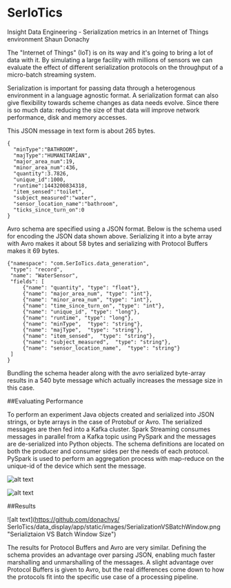# SerIoTics
Insight Data Engineering - Serialization metrics in an Internet of Things environment
Shaun Donachy

The "Internet of Things" (IoT) is on its way and it's going to bring a lot of data with it. By simulating a large facility with millions of sensors we can evaluate the effect of different serialization protocols on the throughput of a micro-batch streaming system.

Serialization is important for passing data through a heterogenous environment in a language agnostic format. A serialization format can also give flexibility towards scheme changes as data needs evolve. Since there is so much data: reducing the size of that data will improve network performance, disk and memory accesses.


This JSON message in text form is about 265 bytes.
```
{
  "minType":"BATHROOM",
  "majType":"HUMANITARIAN",
  "major_area_num":19,
  "minor_area_num":436,
  "quantity":3.7826,
  "unique_id":1000,
  "runtime":1443200834318,
  "item_sensed":"toilet",
  "subject_measured":"water",
  "sensor_location_name":"bathroom",
  "ticks_since_turn_on":0
}
```
Avro schema are specified using a JSON format. Below is the schema used for encoding the JSON data shown above. Serializing it into a byte array with Avro makes it about 58 bytes and serializing with Protocol Buffers makes it 69 bytes.

```
{"namespace": "com.SerIoTics.data_generation",
 "type": "record",
 "name": "WaterSensor",
 "fields": [
     {"name": "quantity", "type": "float"},
     {"name": "major_area_num", "type": "int"},
     {"name": "minor_area_num", "type": "int"},
     {"name": "time_since_turn_on", "type": "int"},
     {"name": "unique_id", "type": "long"},
     {"name": "runtime", "type": "long"},
     {"name": "minType",  "type": "string"},
     {"name": "majType",  "type": "string"},
     {"name": "item_sensed",  "type": "string"},
     {"name": "subject_measured",  "type": "string"},
     {"name": "sensor_location_name",  "type": "string"}
 ]
}
```
Bundling the schema header along with the avro serialized byte-array results in a 540 byte message which actually increases the message size in this case.

##Evaluating Performance

To perform an experiment Java objects created and serialized into JSON strings, or byte arrays in the case of Protobuf or Avro. The serialized messages are then fed into a Kafka cluster. Spark Streaming consumes messages in parallel from a Kafka topic using PySpark and the messages are de-serialized into Python objects. The schema definitions are located on both the producer and consumer sides per the needs of each protocol. PySpark is used to perform an aggregation process with map-reduce on the unique-id of the device which sent the message.

![alt text](https://github.com/donachys/SerIoTics/data_display/app/static/images/Producer_Serialization.png  "Java Producer Serialization")


![alt text](https://github.com/donachys/SerIoTics/data_display/app/static/images/Consumer_Deserialization.png "Python Consumer Serialization")

##Results

![alt text](https://github.com/donachys/ SerIoTics/data_display/app/static/images/SerializationVSBatchWindow.png  "Serializtaion VS Batch Window Size")

The results for Protocol Buffers and Avro are very similar. Defining the schema provides an advantage over parsing JSON, enabling much faster marshalling and unmarshalling of the messages. A slight advantage over Protocol Buffers is given to Avro, but the real differences come down to how the protocols fit into the specific use case of a processing pipeline.